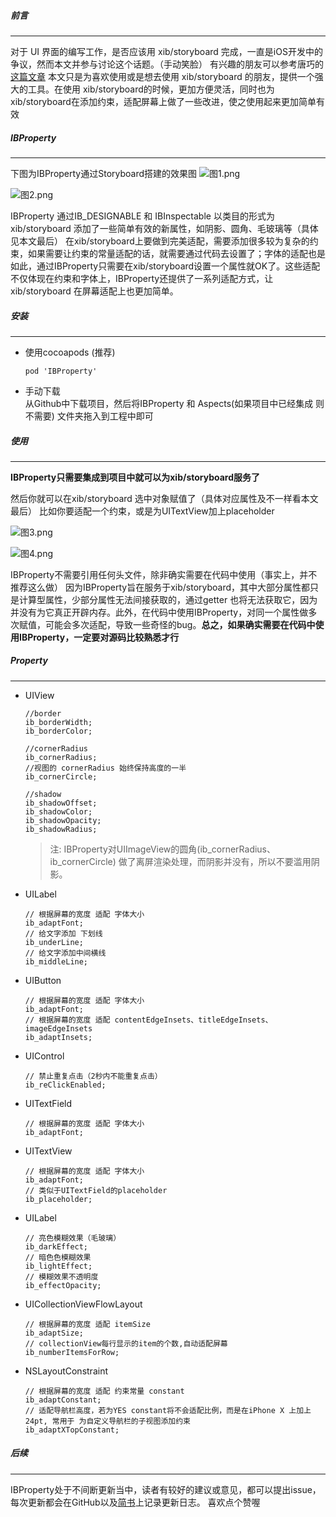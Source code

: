
##### 前言
---
对于 UI 界面的编写工作，是否应该用 xib/storyboard 完成，一直是iOS开发中的争议，然而本文并参与讨论这个话题。（手动笑脸）
有兴趣的朋友可以参考唐巧的[这篇文章](http://blog.devtang.com/2015/03/22/ios-dev-controversy-2/)
本文只是为喜欢使用或是想去使用 xib/storyboard 的朋友，提供一个强大的工具。在使用 xib/storyboard的时候，更加方便灵活，同时也为 xib/storyboard在添加约束，适配屏幕上做了一些改进，使之使用起来更加简单有效

##### IBProperty
---
下图为IBProperty通过Storyboard搭建的效果图
![图1.png](http://upload-images.jianshu.io/upload_images/5192751-20393c05e5ae8aae.png?imageMogr2/auto-orient/strip%7CimageView2/2/w/1240)

![图2.png](http://upload-images.jianshu.io/upload_images/5192751-f1457dc0e8e64e82.png?imageMogr2/auto-orient/strip%7CimageView2/2/w/1240)

IBProperty 通过IB_DESIGNABLE 和 IBInspectable 以类目的形式为xib/storyboard  添加了一些简单有效的新属性，如阴影、圆角、毛玻璃等（具体见本文最后）
在xib/storyboard上要做到完美适配，需要添加很多较为复杂的约束，如果需要让约束的常量适配的话，就需要通过代码去设置了；字体的适配也是如此，通过IBProperty只需要在xib/storyboard设置一个属性就OK了。这些适配不仅体现在约束和字体上，IBProperty还提供了一系列适配方式，让xib/storyboard 在屏幕适配上也更加简单。

##### 安装
---
* 使用cocoapods (推荐)

      pod 'IBProperty'  
* 手动下载    
从Github中下载项目，然后将IBProperty 和 Aspects(如果项目中已经集成 则不需要) 文件夹拖入到工程中即可
##### 使用
---
**IBProperty只需要集成到项目中就可以为xib/storyboard服务了**

然后你就可以在xib/storyboard 选中对象赋值了（具体对应属性及不一样看本文最后）
比如你要适配一个约束，或是为UITextView加上placeholder

![图3.png](http://upload-images.jianshu.io/upload_images/5192751-aba0b7dd32e38936.png?imageMogr2/auto-orient/strip%7CimageView2/2/w/1240)

![图4.png](http://upload-images.jianshu.io/upload_images/5192751-9d511d4820c53659.png?imageMogr2/auto-orient/strip%7CimageView2/2/w/1240)

IBProperty不需要引用任何头文件，除非确实需要在代码中使用（事实上，并不推荐这么做）
因为IBProperty旨在服务于xib/storyboard，其中大部分属性都只是计算型属性，少部分属性无法间接获取的，通过getter 也将无法获取它，因为并没有为它真正开辟内存。此外，在代码中使用IBProperty，对同一个属性做多次赋值，可能会多次适配，导致一些奇怪的bug。**总之，如果确实需要在代码中使用IBProperty，一定要对源码比较熟悉才行**

##### Property
---
* UIView  

      //border
      ib_borderWidth;
      ib_borderColor;

      //cornerRadius
      ib_cornerRadius;
      //视图的 cornerRadius 始终保持高度的一半
      ib_cornerCircle;

      //shadow
      ib_shadowOffset;
      ib_shadowColor;
      ib_shadowOpacity;
      ib_shadowRadius;

  > 注: IBProperty对UIImageView的圆角(ib_cornerRadius、ib_cornerCircle) 做了离屏渲染处理，而阴影并没有，所以不要滥用阴影。

* UILabel    

      // 根据屏幕的宽度 适配 字体大小
      ib_adaptFont;
      // 给文字添加 下划线
      ib_underLine;
      // 给文字添加中间横线
      ib_middleLine;

* UIButton  

      // 根据屏幕的宽度 适配 字体大小
      ib_adaptFont;
      // 根据屏幕的宽度 适配 contentEdgeInsets、titleEdgeInsets、imageEdgeInsets
      ib_adaptInsets;

* UIControl  

      // 禁止重复点击（2秒内不能重复点击）
      ib_reClickEnabled;

* UITextField  

      // 根据屏幕的宽度 适配 字体大小
      ib_adaptFont;

* UITextView  

      // 根据屏幕的宽度 适配 字体大小
      ib_adaptFont;
      // 类似于UITextField的placeholder
      ib_placeholder;

* UILabel    

      // 亮色模糊效果（毛玻璃）
      ib_darkEffect;
      // 暗色色模糊效果
      ib_lightEffect;
      // 模糊效果不透明度
      ib_effectOpacity;

* UICollectionViewFlowLayout  

      // 根据屏幕的宽度 适配 itemSize
      ib_adaptSize;
      // collectionView每行显示的item的个数,自动适配屏幕 
      ib_numberItemsForRow;

* NSLayoutConstraint  

      // 根据屏幕的宽度 适配 约束常量 constant
      ib_adaptConstant;
      // 适配导航栏高度，若为YES constant将不会适配比例，而是在iPhone X 上加上24pt, 常用于 为自定义导航栏的子视图添加约束 
      ib_adaptXTopConstant;

##### 后续
---
IBProperty处于不间断更新当中，读者有较好的建议或意见，都可以提出issue，每次更新都会在GitHub以及[简书](https://www.jianshu.com/p/9a758301c5f4)上记录更新日志。
喜欢点个赞喔
